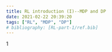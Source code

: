 ```yaml
---
title: RL introduction (I)--MDP and DP
date: 2021-02-22 20:39:20
tags: ["RL", "MDP", "DP"]
# bibliography: [RL-part-1/ref.bib]
---
```

1
<!-- 
# TEST
This is a ref ![](01.png)  -->